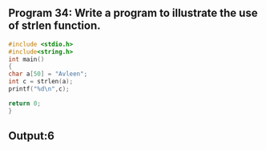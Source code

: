 ## Program 34: Write a program to illustrate the use of strlen function.
```C
#include <stdio.h>
#include<string.h>
int main()
{
char a[50] = "Avleen";
int c = strlen(a);
printf("%d\n",c);

return 0;
}
```
## Output:6
